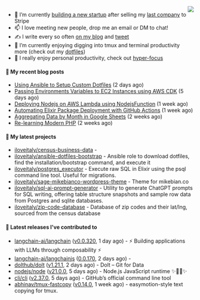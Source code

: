<img align="right" src="https://github-readme-stats.vercel.app/api?username=iloveitaly&show_icons=true&text_color=718096&hide_title=true"/>

- 🔭 I’m currently [building a new startup](https://mikebian.co/bye-stripe-on-to-the-next-adventure/) after selling my [last company](https://suitesync.io) to Stripe
- 📫 I love meeting new people, drop me an email or DM to chat!
- ✍️ I write every so often [on my blog](http://mikebian.co/) and [tweet](https://twitter.com/mike_bianco)
- 🌱 I’m currently enjoying digging into tmux and terminal productivity more (check out my [dotfiles](https://github.com/iloveitaly/dotfiles))
- 💬 I really enjoy personal productivity, check out [hyper-focus](https://github.com/iloveitaly/hyper-focus)

#### 📜 My recent blog posts


- [Using Ansible to Setup Custom Dotfiles](https://mikebian.co/using-ansible-to-setup-custom-dotfiles/) (2 days ago)
- [Passing Environments Variables to EC2 Instances using AWS CDK](https://mikebian.co/passing-environments-variables-to-ec2-instances-using-aws-cdk/) (5 days ago)
- [Deploying Nodejs on AWS Lambda using NodejsFunction](https://mikebian.co/deploying-nodejs-on-aws-lambda-using-nodejsfunction/) (1 week ago)
- [Automating Elixir Package Deployment with GitHub Actions](https://mikebian.co/automating-elixir-package-deployment-with-github-actions/) (1 week ago)
- [Aggregating Data by Month in Google Sheets](https://mikebian.co/aggregating-data-by-month-in-google-sheets/) (2 weeks ago)
- [Re-learning Modern PHP](https://mikebian.co/re-learning-modern-php/) (2 weeks ago)

#### 🌱 My latest projects


- [iloveitaly/census-business-data](https://github.com/iloveitaly/census-business-data) - 
- [iloveitaly/ansible-dotfiles-bootstrap](https://github.com/iloveitaly/ansible-dotfiles-bootstrap) - Ansible role to download dotfiles, find the installation/bootstrap command, and execute it
- [iloveitaly/postgres_executor](https://github.com/iloveitaly/postgres_executor) - Execute raw SQL in Elixir using the psql command line tool. Useful for migrations.
- [iloveitaly/sage-mikebianco-wordpress-theme](https://github.com/iloveitaly/sage-mikebianco-wordpress-theme) - Theme for mikebian.co
- [iloveitaly/sql-ai-prompt-generator](https://github.com/iloveitaly/sql-ai-prompt-generator) - Utility to generate ChatGPT prompts for SQL writing, offering table structure snapshots and sample row data from Postgres and sqlite databases.
- [iloveitaly/zip-code-database](https://github.com/iloveitaly/zip-code-database) - Database of zip codes and their lat/lng, sourced from the census database

#### 🔭 Latest releases I've contributed to


- [langchain-ai/langchain](https://github.com/langchain-ai/langchain) ([v0.0.320](https://github.com/langchain-ai/langchain/releases/tag/v0.0.320), 1 day ago) - ⚡ Building applications with LLMs through composability ⚡
- [langchain-ai/langchainjs](https://github.com/langchain-ai/langchainjs) ([0.0.170](https://github.com/langchain-ai/langchainjs/releases/tag/0.0.170), 2 days ago) - 
- [dolthub/dolt](https://github.com/dolthub/dolt) ([v1.21.1](https://github.com/dolthub/dolt/releases/tag/v1.21.1), 2 days ago) - Dolt – Git for Data
- [nodejs/node](https://github.com/nodejs/node) ([v21.0.0](https://github.com/nodejs/node/releases/tag/v21.0.0), 5 days ago) - Node.js JavaScript runtime :sparkles::turtle::rocket::sparkles:
- [cli/cli](https://github.com/cli/cli) ([v2.37.0](https://github.com/cli/cli/releases/tag/v2.37.0), 5 days ago) - GitHub’s official command line tool
- [abhinav/tmux-fastcopy](https://github.com/abhinav/tmux-fastcopy) ([v0.14.0](https://github.com/abhinav/tmux-fastcopy/releases/tag/v0.14.0), 1 week ago) - easymotion-style text copying for tmux.
